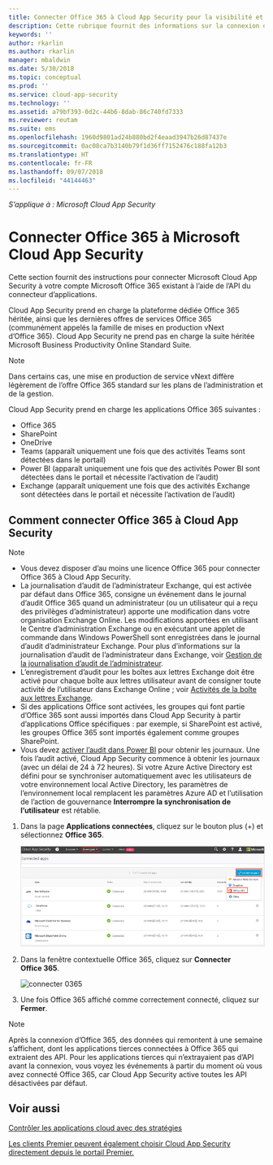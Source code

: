 ```yaml
---
title: Connecter Office 365 à Cloud App Security pour la visibilité et le contrôle d’utilisation | Microsoft Docs
description: Cette rubrique fournit des informations sur la connexion d’Office 365 à Cloud App Security à l’aide du connecteur API.
keywords: ''
author: rkarlin
ms.author: rkarlin
manager: mbaldwin
ms.date: 5/30/2018
ms.topic: conceptual
ms.prod: ''
ms.service: cloud-app-security
ms.technology: ''
ms.assetid: a79bf393-0d2c-44b6-8dab-86c740fd7333
ms.reviewer: reutam
ms.suite: ems
ms.openlocfilehash: 1960d9801ad24b880bd2f4eaad3947b26d87437e
ms.sourcegitcommit: 0ac08ca7b3140b79f1d36ff7152476c188fa12b3
ms.translationtype: HT
ms.contentlocale: fr-FR
ms.lasthandoff: 09/07/2018
ms.locfileid: "44144463"
---
```

*S’applique à : Microsoft Cloud App Security*



# <a name="connect-office-365-to-microsoft-cloud-app-security"></a>Connecter Office 365 à Microsoft Cloud App Security
Cette section fournit des instructions pour connecter Microsoft Cloud App Security à votre compte Microsoft Office 365 existant à l’aide de l’API du connecteur d’applications.  
  
Cloud App Security prend en charge la plateforme dédiée Office 365 héritée, ainsi que les dernières offres de services Office 365 (communément appelés la famille de mises en production vNext d’Office 365).  Cloud App Security ne prend pas en charge la suite héritée Microsoft Business Productivity Online Standard Suite. 

> [!NOTE]
> Dans certains cas, une mise en production de service vNext diffère légèrement de l’offre Office 365 standard sur les plans de l’administration et de la gestion.

Cloud App Security prend en charge les applications Office 365 suivantes :

- Office 365
- SharePoint
- OneDrive
- Teams (apparaît uniquement une fois que des activités Teams sont détectées dans le portail)
- Power BI (apparaît uniquement une fois que des activités Power BI sont détectées dans le portail et nécessite l’activation de l’audit)
- Exchange (apparaît uniquement une fois que des activités Exchange sont détectées dans le portail et nécessite l’activation de l’audit)

 
## <a name="how-to-connect-office-365-to-cloud-app-security"></a>Comment connecter Office 365 à Cloud App Security  
  
> [!NOTE]
>- Vous devez disposer d’au moins une licence Office 365 pour connecter Office 365 à Cloud App Security.
>-  La journalisation d’audit de l’administrateur Exchange, qui est activée par défaut dans Office 365, consigne un événement dans le journal d’audit Office 365 quand un administrateur (ou un utilisateur qui a reçu des privilèges d’administrateur) apporte une modification dans votre organisation Exchange Online. Les modifications apportées en utilisant le Centre d’administration Exchange ou en exécutant une applet de commande dans Windows PowerShell sont enregistrées dans le journal d’audit d’administrateur Exchange. Pour plus d’informations sur la journalisation d’audit de l’administrateur dans Exchange, voir [Gestion de la journalisation d’audit de l’administrateur](http://go.microsoft.com/fwlink/p/?LinkID=619225).
>- L’enregistrement d’audit pour les boîtes aux lettres Exchange doit être activé pour chaque boîte aux lettres utilisateur avant de consigner toute activité de l’utilisateur dans Exchange Online ; voir [Activités de la boîte aux lettres Exchange](https://support.office.com/article/Search-the-audit-log-in-the-Office-365-Security-Compliance-Center-0d4d0f35-390b-4518-800e-0c7ec95e946c).
>- Si des applications Office sont activées, les groupes qui font partie d’Office 365 sont aussi importés dans Cloud App Security à partir d’applications Office spécifiques : par exemple, si SharePoint est activé, les groupes Office 365 sont importés également comme groupes SharePoint.
>- Vous devez [activer l’audit dans Power BI](https://powerbi.microsoft.com/documentation/powerbi-admin-auditing/) pour obtenir les journaux. Une fois l’audit activé, Cloud App Security commence à obtenir les journaux (avec un délai de 24 à 72 heures).
> Si votre Azure Active Directory est défini pour se synchroniser automatiquement avec les utilisateurs de votre environnement local Active Directory, les paramètres de l’environnement local remplacent les paramètres Azure AD et l’utilisation de l’action de gouvernance **Interrompre la synchronisation de l’utilisateur** est rétablie. 
 
1.  Dans la page **Applications connectées**, cliquez sur le bouton plus (+) et sélectionnez **Office 365**.  

      ![connecter 0365](./media/connect-0365.png) 

2.  Dans la fenêtre contextuelle Office 365, cliquez sur **Connecter Office 365**.

      ![connecter 0365](./media/office-connect.png) 
 
3.   Une fois Office 365 affiché comme correctement connecté, cliquez sur **Fermer**.
  
> [!NOTE] 
> Après la connexion d’Office 365, des données qui remontent à une semaine s’affichent, dont les applications tierces connectées à Office 365 qui extraient des API. Pour les applications tierces qui n’extrayaient pas d’API avant la connexion, vous voyez les événements à partir du moment où vous avez connecté Office 365, car Cloud App Security active toutes les API désactivées par défaut.

## <a name="see-also"></a>Voir aussi  
[Contrôler les applications cloud avec des stratégies](control-cloud-apps-with-policies.md)   

[Les clients Premier peuvent également choisir Cloud App Security directement depuis le portail Premier.](https://premier.microsoft.com/)  
  
  